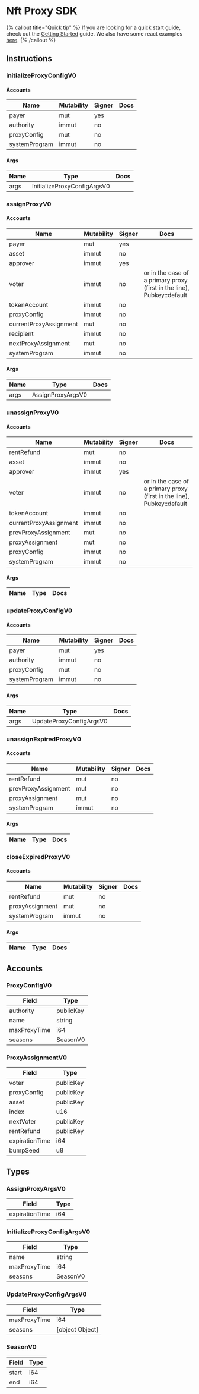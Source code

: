 # Nft Proxy SDK

{% callout title="Quick tip" %}
If you are looking for a quick start guide, check out the [Getting Started](/docs/learn/getting_started) guide. We also have some react examples [here](/docs/learn/react).
{% /callout %}

## Instructions

### initializeProxyConfigV0

#### Accounts

| Name          | Mutability | Signer | Docs |
| ------------- | ---------- | ------ | ---- |
| payer         | mut        | yes    |      |
| authority     | immut      | no     |      |
| proxyConfig   | mut        | no     |      |
| systemProgram | immut      | no     |      |

#### Args

| Name | Type                        | Docs |
| ---- | --------------------------- | ---- |
| args | InitializeProxyConfigArgsV0 |      |

### assignProxyV0

#### Accounts

| Name                   | Mutability | Signer | Docs                                                                   |
| ---------------------- | ---------- | ------ | ---------------------------------------------------------------------- |
| payer                  | mut        | yes    |                                                                        |
| asset                  | immut      | no     |                                                                        |
| approver               | immut      | yes    |                                                                        |
| voter                  | immut      | no     | or in the case of a primary proxy (first in the line), Pubkey::default |
| tokenAccount           | immut      | no     |                                                                        |
| proxyConfig            | immut      | no     |                                                                        |
| currentProxyAssignment | mut        | no     |                                                                        |
| recipient              | immut      | no     |                                                                        |
| nextProxyAssignment    | mut        | no     |                                                                        |
| systemProgram          | immut      | no     |                                                                        |

#### Args

| Name | Type              | Docs |
| ---- | ----------------- | ---- |
| args | AssignProxyArgsV0 |      |

### unassignProxyV0

#### Accounts

| Name                   | Mutability | Signer | Docs                                                                   |
| ---------------------- | ---------- | ------ | ---------------------------------------------------------------------- |
| rentRefund             | mut        | no     |                                                                        |
| asset                  | immut      | no     |                                                                        |
| approver               | immut      | yes    |                                                                        |
| voter                  | immut      | no     | or in the case of a primary proxy (first in the line), Pubkey::default |
| tokenAccount           | immut      | no     |                                                                        |
| currentProxyAssignment | immut      | no     |                                                                        |
| prevProxyAssignment    | mut        | no     |                                                                        |
| proxyAssignment        | mut        | no     |                                                                        |
| proxyConfig            | immut      | no     |                                                                        |
| systemProgram          | immut      | no     |                                                                        |

#### Args

| Name | Type | Docs |
| ---- | ---- | ---- |

### updateProxyConfigV0

#### Accounts

| Name          | Mutability | Signer | Docs |
| ------------- | ---------- | ------ | ---- |
| payer         | mut        | yes    |      |
| authority     | immut      | no     |      |
| proxyConfig   | mut        | no     |      |
| systemProgram | immut      | no     |      |

#### Args

| Name | Type                    | Docs |
| ---- | ----------------------- | ---- |
| args | UpdateProxyConfigArgsV0 |      |

### unassignExpiredProxyV0

#### Accounts

| Name                | Mutability | Signer | Docs |
| ------------------- | ---------- | ------ | ---- |
| rentRefund          | mut        | no     |      |
| prevProxyAssignment | mut        | no     |      |
| proxyAssignment     | mut        | no     |      |
| systemProgram       | immut      | no     |      |

#### Args

| Name | Type | Docs |
| ---- | ---- | ---- |

### closeExpiredProxyV0

#### Accounts

| Name            | Mutability | Signer | Docs |
| --------------- | ---------- | ------ | ---- |
| rentRefund      | mut        | no     |      |
| proxyAssignment | mut        | no     |      |
| systemProgram   | immut      | no     |      |

#### Args

| Name | Type | Docs |
| ---- | ---- | ---- |

## Accounts

### ProxyConfigV0

| Field        | Type      |
| ------------ | --------- |
| authority    | publicKey |
| name         | string    |
| maxProxyTime | i64       |
| seasons      | SeasonV0  |

### ProxyAssignmentV0

| Field          | Type      |
| -------------- | --------- |
| voter          | publicKey |
| proxyConfig    | publicKey |
| asset          | publicKey |
| index          | u16       |
| nextVoter      | publicKey |
| rentRefund     | publicKey |
| expirationTime | i64       |
| bumpSeed       | u8        |

## Types

### AssignProxyArgsV0

| Field          | Type |
| -------------- | ---- |
| expirationTime | i64  |

### InitializeProxyConfigArgsV0

| Field        | Type     |
| ------------ | -------- |
| name         | string   |
| maxProxyTime | i64      |
| seasons      | SeasonV0 |

### UpdateProxyConfigArgsV0

| Field        | Type            |
| ------------ | --------------- |
| maxProxyTime | i64             |
| seasons      | [object Object] |

### SeasonV0

| Field | Type |
| ----- | ---- |
| start | i64  |
| end   | i64  |

